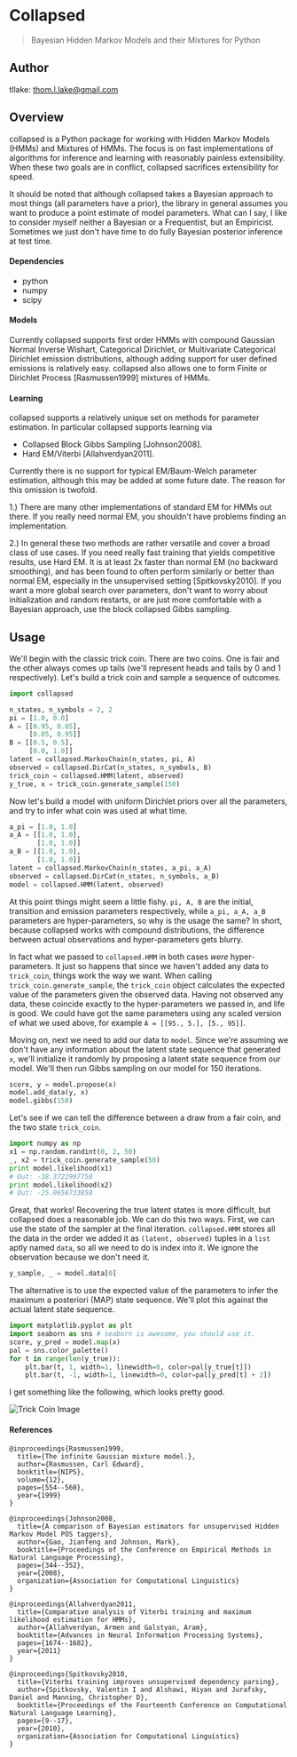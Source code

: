 # Collapsed
> Bayesian Hidden Markov Models and their Mixtures for Python

## Author
tllake: thom.l.lake@gmail.com

## Overview
collapsed is a Python package for working with Hidden Markov Models (HMMs) and Mixtures of HMMs. 
The focus is on fast implementations of algorithms for inference and learning with reasonably painless extensibility. 
When these two goals are in conflict, collapsed sacrifices extensibility for speed.

It should be noted that although collapsed takes a Bayesian approach to most things (all parameters have a prior), the library in general assumes you want to produce a point estimate of model parameters. 
What can I say, I like to consider myself neither a Bayesian or a Frequentist, but an Empiricist. 
Sometimes we just don't have time to do fully Bayesian posterior inference at test time.

#### Dependencies

 - python
 - numpy
 - scipy

#### Models
Currently collapsed supports first order HMMs with compound Gaussian Normal Inverse Wishart, Categorical Dirichlet, or Multivariate Categorical Dirichlet emission distributions, although adding support for user defined emissions is relatively easy. collapsed also allows one to form Finite or Dirichlet Process [Rasmussen1999] mixtures of HMMs.

#### Learning
collapsed supports a relatively unique set on methods for parameter estimation. In particular
collapsed supports learning via

 - Collapsed Block Gibbs Sampling [Johnson2008].
 - Hard EM/Viterbi [Allahverdyan2011].

Currently there is no support for typical EM/Baum-Welch parameter estimation, although this may be added at some future date. The reason for this omission is twofold. 

1.) There are many other implementations of standard EM for HMMs out there. 
If you really need normal EM, you shouldn't have problems finding an implementation. 

2.) In general these two methods are rather versatile and cover a broad class of use cases. 
If you need really fast training that yields competitive results, use Hard EM. 
It is at least 2x faster than normal EM (no backward smoothing), and has been found to often perform similarly or better than normal EM, especially in the unsupervised setting [Spitkovsky2010]. 
If you want a more global search over parameters, don't want to worry about initialization and random restarts, or are just more comfortable with a Bayesian approach, use the block collapsed Gibbs sampling.

## Usage
We'll begin with the classic trick coin. There are two coins. One is fair and the other always comes up tails (we'll represent heads and tails by 0 and 1 respectively). 
Let's build a trick coin and sample a sequence of outcomes.

```python
import collapsed

n_states, n_symbols = 2, 2
pi = [1.0, 0.0]
A = [[0.95, 0.05], 
     [0.05, 0.95]]
B = [[0.5, 0.5], 
     [0.0, 1.0]]
latent = collapsed.MarkovChain(n_states, pi, A)
observed = collapsed.DirCat(n_states, n_symbols, B)
trick_coin = collapsed.HMM(latent, observed)
y_true, x = trick_coin.generate_sample(150)
```

Now let's build a model with uniform Dirichlet priors over all the parameters,
and try to infer what coin was used at what time.

```python
a_pi = [1.0, 1.0]
a_A = [[1.0, 1.0],
       [1.0, 1.0]]
a_B = [[1.0, 1.0],
       [1.0, 1.0]] 
latent = collapsed.MarkovChain(n_states, a_pi, a_A) 
observed = collapsed.DirCat(n_states, n_symbols, a_B)
model = collapsed.HMM(latent, observed)
```

At this point things might seem a little fishy. `pi, A, B` are the initial, transition and emission parameters respectively, while `a_pi, a_A, a_B` parameters are hyper-parameters, so why is the usage the same?
In short, because collapsed works with compound distributions, the difference between actual observations and hyper-parameters gets blurry. 

In fact what we passed to `collapsed.HMM` in both cases *were* hyper-parameters.
It just so happens that since we haven't added any data to `trick_coin`, things work the way we want. 
When calling `trick_coin.generate_sample`, the `trick_coin` object calculates the expected value of the parameters given the observed data. 
Having not observed any data, these coincide exactly to the hyper-parameters we passed in, and life is good. 
We could have got the same parameters using any scaled version of what we used above, for example `A = [[95., 5.], [5., 95]]`.

Moving on, next we need to add our data to `model`. 
Since we're assuming we don't have any information about the latent state sequence that generated `x`, we'll initialize it randomly by proposing a latent state sequence from our model. 
We'll then run Gibbs sampling on our model for 150 iterations.

```python
score, y = model.propose(x)
model.add_data(y, x)
model.gibbs(150)
```

Let's see if we can tell the difference between a draw from a fair coin, and the two state `trick_coin`.

```python
import numpy as np
x1 = np.random.randint(0, 2, 50)
_, x2 = trick_coin.generate_sample(50)
print model.likelihood(x1)
# Out: -38.3722907758
print model.likelihood(x2)
# Out: -25.0656733858
```

Great, that works! Recovering the true latent states is more difficult, but
collapsed does a reasonable job. We can do this two ways. 
First, we can use the state of the sampler at the final iteration.
`collapsed.HMM` stores all the data in the order we added it as `(latent, observed)` tuples in a `list` aptly named `data`, so all we need to do is index into it. 
We ignore the observation because we don't need it.

```python
y_sample, _ = model.data[0]
```

The alternative is to use the expected value of the parameters to infer
the maximum a posteriori (MAP) state sequence. 
We'll plot this against the actual latent state sequence.

```python
import matplotlib.pyplot as plt
import seaborn as sns # seaborn is awesome, you should use it.
score, y_pred = model.map(x)
pal = sns.color_palette()
for t in range(len(y_true)):
    plt.bar(t, 1, width=1, linewidth=0, color=pal[y_true[t]])
    plt.bar(t, -1, width=1, linewidth=0, color=pal[y_pred[t] + 2])
```

I get something like the following, which looks pretty good.

![Trick Coin Image](https://github.com/thomlake/collapsed/blob/master/collapsed/examples/trick_coin/trick_coin_states.png?raw=true)


#### References
```
@inproceedings{Rasmussen1999,
  title={The infinite Gaussian mixture model.},
  author={Rasmussen, Carl Edward},
  booktitle={NIPS},
  volume={12},
  pages={554--560},
  year={1999}
}

@inproceedings{Johnson2008,
  title={A comparison of Bayesian estimators for unsupervised Hidden Markov Model POS taggers},
  author={Gao, Jianfeng and Johnson, Mark},
  booktitle={Proceedings of the Conference on Empirical Methods in Natural Language Processing},
  pages={344--352},
  year={2008},
  organization={Association for Computational Linguistics}
}

@inproceedings{Allahverdyan2011,
  title={Comparative analysis of Viterbi training and maximum likelihood estimation for HMMs},
  author={Allahverdyan, Armen and Galstyan, Aram},
  booktitle={Advances in Neural Information Processing Systems},
  pages={1674--1682},
  year={2011}
}

@inproceedings{Spitkovsky2010,
  title={Viterbi training improves unsupervised dependency parsing},
  author={Spitkovsky, Valentin I and Alshawi, Hiyan and Jurafsky, Daniel and Manning, Christopher D},
  booktitle={Proceedings of the Fourteenth Conference on Computational Natural Language Learning},
  pages={9--17},
  year={2010},
  organization={Association for Computational Linguistics}
}
```

 